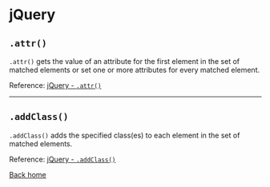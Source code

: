 # jQuery

## `.attr()`

`.attr()` gets the value of an attribute for the first element in the set of matched elements or set one or more attributes for every matched element.

Reference: [jQuery - `.attr()`](https://api.jquery.com/attr/)

---

## `.addClass()`

`.addClass()` adds the specified class(es) to each element in the set of matched elements.

Reference: [jQuery - `.addClass()`](https://api.jquery.com/addClass/)

[Back home](../README.md)
